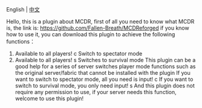 English | [中文](https://github.com/ANDYzytnb/MCDR-Gamemode/blob/main/README_CN.md)

Hello, this is a plugin about MCDR, first of all you need to know what MCDR is, the link is: https://github.com/Fallen-Breath/MCDReforged
if you know how to use it, you can download this plugin to achieve the following functions：
1. Available to all players! c    Switch to spectator mode
2. Available to all players! s    Switches to survival mode
This plugin can be a good help for a series of server switches player mode functions such as the original server/fabric that cannot be installed with the plugin
If you want to switch to spectator mode, all you need is input! c
If you want to switch to survival mode, you only need input! s
And this plugin does not require any permission to use, if your server needs this function, welcome to use this plugin!
